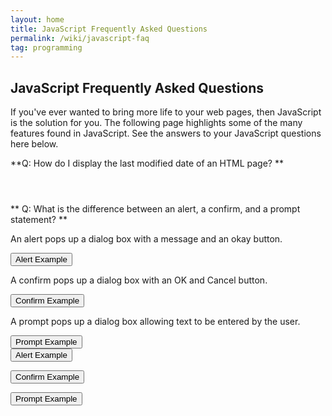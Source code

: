 ```yaml
---
layout: home
title: JavaScript Frequently Asked Questions
permalink: /wiki/javascript-faq
tag: programming
---
```


## JavaScript Frequently Asked Questions

If you've ever wanted to bring more life to your web pages, then JavaScript is the solution for you.  The following 
page highlights some of the many features found in JavaScript.  See the answers to your JavaScript questions here below. 

**Q: How do I display the last modified date of an HTML page? **

<html>
<script>
document.write("Last Modified: "+document.lastModified);
</script>
</html>
<code>
<script>
document.write("Last Modified: "+document.lastModified);
</script>
</code>

** Q: What is the difference between an alert, a confirm, and a prompt statement? **

An alert pops up a dialog box with a message and an okay button.  
<html><input type="button" value="Alert Example" onclick="alert('Button pressed')"></html>

A confirm pops up a dialog box with an OK and Cancel button.
<html><input type="button" value="Confirm Example" onclick="if (confirm('Confirm')){alert('OK pressed') }else alert('Cancel pressed') "></html>

A prompt pops up a dialog box allowing text to be entered by the user.
<html><input type="button" value="Prompt Example" onclick="var s = prompt('Button pressed');alert('You typed: '+s);"></html>

<code>
<input type="button" value="Alert Example" onclick="alert('Button pressed')">

<input type="button" value="Confirm Example" onclick="if (confirm('Confirm')){alert('OK pressed') }else alert('Cancel pressed') ">

<input type="button" value="Prompt Example" onclick="var s = prompt('Button pressed');alert('You typed: '+s);">
</code>
